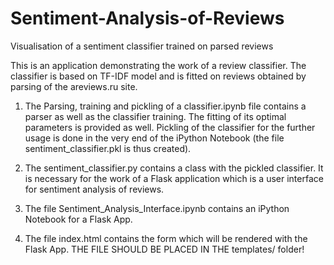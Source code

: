 # Sentiment-Analysis-of-Reviews
Visualisation of a sentiment classifier trained on parsed reviews

This is an application demonstrating the work of a review classifier. The classifier is based on TF-IDF model and is fitted on reviews obtained by parsing of the areviews.ru site. 

1) The Parsing, training and pickling of a classifier.ipynb file contains a parser as well as the classifier training. The fitting of its optimal parameters is provided as well. Pickling of the classifier for the further usage is done in the very end of the iPython Notebook (the file sentiment_classifier.pkl is thus created).

2) The sentiment_classifier.py contains a class with the pickled classifier. It is necessary for the work of a Flask application which is a user interface for sentiment analysis of reviews.

3) The file Sentiment_Analysis_Interface.ipynb contains an iPython Notebook for a Flask App. 

4) The file index.html contains the form which will be rendered with the Flask App. THE FILE SHOULD BE PLACED IN THE templates/ folder!
